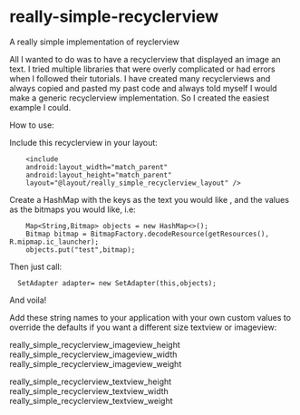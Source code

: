 # really-simple-recyclerview
A really simple implementation of reyclerview

All I wanted to do was to have a recyclerview that displayed an image an text.
I tried multiple libraries that were overly complicated or had errors when I followed their tutorials.
I have created many recyclerviews and always copied and pasted my past code and always told myself I would make a 
generic recyclerview implementation. So I created the easiest example I could.

How to use:
        
Include this recyclerview in your layout:

        <include
        android:layout_width="match_parent"
        android:layout_height="match_parent"
        layout="@layout/really_simple_recyclerview_layout" />
        
Create a HashMap with the keys as the text you would like , and the values as the bitmaps you would like, i.e:
        
        Map<String,Bitmap> objects = new HashMap<>();
        Bitmap bitmap = BitmapFactory.decodeResource(getResources(), R.mipmap.ic_launcher);
        objects.put("test",bitmap);

Then just call: 

      SetAdapter adapter= new SetAdapter(this,objects);
      
And voila!



Add these string names to your application with your own custom values to override the defaults 
if you want a different size textview or imageview:


  really_simple_recyclerview_imageview_height </br>
  really_simple_recyclerview_imageview_width</br>
  really_simple_recyclerview_imageview_weight</br>

  really_simple_recyclerview_textview_height</br>
  really_simple_recyclerview_textview_width</br>
  really_simple_recyclerview_textview_weight</br>
